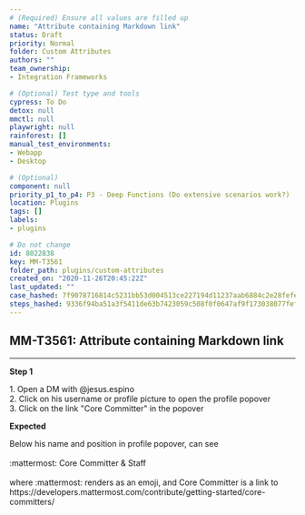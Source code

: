 ```yaml
---
# (Required) Ensure all values are filled up
name: "Attribute containing Markdown link"
status: Draft
priority: Normal
folder: Custom Attributes
authors: ""
team_ownership: 
- Integration Frameworks

# (Optional) Test type and tools
cypress: To Do
detox: null
mmctl: null
playwright: null
rainforest: []
manual_test_environments: 
- Webapp
- Desktop

# (Optional)
component: null
priority_p1_to_p4: P3 - Deep Functions (Do extensive scenarios work?)
location: Plugins
tags: []
labels: 
- plugins

# Do not change
id: 8022838
key: MM-T3561
folder_path: plugins/custom-attributes
created_on: "2020-11-26T20:45:22Z"
last_updated: ""
case_hashed: 7f9078716814c5231bb53d004513ce227194d11237aab6884c2e28fefe64cc92ea63d4a355cc60f92ccce963f0959efa
steps_hashed: 9336f94ba51a3f5411de63b7423059c508f0f0647af9f173038077fef6ea91a46a3e170d9cc2eda647683f3f4666c89b
---
```


## MM-T3561: Attribute containing Markdown link

---

**Step 1**

1\. Open a DM with @jesus.espino\
2\. Click on his username or profile picture to open the profile popover\
3\. Click on the link "Core Committer" in the popover

**Expected**

Below his name and position in profile popover, can see\
\
:mattermost: Core Committer & Staff\
\
where :mattermost: renders as an emoji, and Core Committer is a link to https\://developers.mattermost.com/contribute/getting-started/core-committers/
